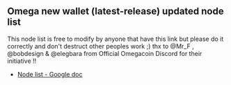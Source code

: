 ## Omega new wallet (latest-release) updated node list
This node list is free to modify by anyone that have this link but please do it correctly and don't destruct other peoples work ;)
thx to @Mr_F , @bobdesign & @elegbara from Official Omegacoin Discord for their initiative !!

- [Node list - Google doc](https://docs.google.com/document/d/1dFrKwoAAXJnrZz0rsKDMKY5qmCdvPShkIt2C2M_utgc/edit?usp=sharing)
